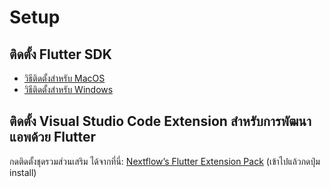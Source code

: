 
# Setup 

## ติดตั้ง Flutter SDK 

- [วิธีติดตั้งสำหรับ MacOS](https://nextflow.in.th/2019/google-flutter-prepare-macos-for-ios-android-dev/)
- [วิธีติดตั้งสำหรับ Windows](https://nextflow.in.th/2018/setup-google-flutter-windows/)

## ติดตั้ง Visual Studio Code Extension สำหรับการพัฒนาแอพด้วย Flutter

กดติดตั้งชุดรวมส่วนเสริม ได้จากที่นี่: [Nextflow’s Flutter Extension Pack](https://marketplace.visualstudio.com/items?itemName=teerasej.nextflow-s-flutter-extension-pack) (เข้าไปแล้วกดปุ่ม install)